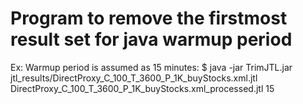# Program to remove the firstmost result set for java warmup period #

Ex: Warmup period is assumed as 15 minutes:
$ java -jar TrimJTL.jar jtl_results/DirectProxy_C_100_T_3600_P_1K_buyStocks.xml.jtl DirectProxy_C_100_T_3600_P_1K_buyStocks.xml_processed.jtl 15
